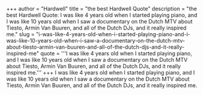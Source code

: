 +++
author = "Hardwell"
title = "the best Hardwell Quote"
description = "the best Hardwell Quote: I was like 4 years old when I started playing piano, and I was like 10 years old when I saw a documentary on the Dutch MTV about Tiesto, Armin Van Buuren, and all of the Dutch DJs, and it really inspired me."
slug = "i-was-like-4-years-old-when-i-started-playing-piano-and-i-was-like-10-years-old-when-i-saw-a-documentary-on-the-dutch-mtv-about-tiesto-armin-van-buuren-and-all-of-the-dutch-djs-and-it-really-inspired-me"
quote = '''I was like 4 years old when I started playing piano, and I was like 10 years old when I saw a documentary on the Dutch MTV about Tiesto, Armin Van Buuren, and all of the Dutch DJs, and it really inspired me.'''
+++
I was like 4 years old when I started playing piano, and I was like 10 years old when I saw a documentary on the Dutch MTV about Tiesto, Armin Van Buuren, and all of the Dutch DJs, and it really inspired me.
